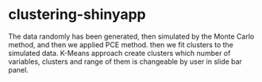 # clustering-shinyapp
The data randomly has been generated, then simulated by the Monte Carlo method, and then we applied PCE method. then we fit clusters to the simulated data. K-Means approach create clusters which number of variables, clusters and range of them is changeable by user in slide bar panel.
